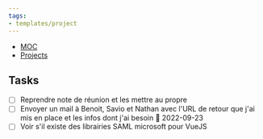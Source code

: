 ```yaml
---
tags:
- templates/project
---
```

<nav aria-label="Breadcrumb" class="custom-breadcrumb">
    <ul>
        <li><a href="obsidian://advanced-uri?vault=Donaldo&filepath=MOC"> MOC</a></li>
        <li><a href="obsidian://advanced-uri?vault=Donaldo&filepath=PARA/1. Projects/1. Projects"> Projects</a></li>
    </ul>
</nav>

## Tasks 
- [ ] Reprendre note de réunion et les mettre au propre
- [ ] Envoyer un mail à Benoit, Savio et Nathan avec l'URL de  retour que j'ai mis en place et les infos dont j'ai besoin 📅 2022-09-23 
- [ ] Voir s'il existe des librairies SAML microsoft pour VueJS 